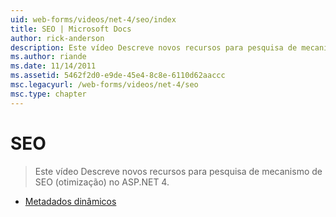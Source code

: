 ```yaml
---
uid: web-forms/videos/net-4/seo/index
title: SEO | Microsoft Docs
author: rick-anderson
description: Este vídeo Descreve novos recursos para pesquisa de mecanismo de SEO (otimização) no ASP.NET 4.
ms.author: riande
ms.date: 11/14/2011
ms.assetid: 5462f2d0-e9de-45e4-8c8e-6110d62aaccc
msc.legacyurl: /web-forms/videos/net-4/seo
msc.type: chapter
---
```

<a name="seo"></a>SEO
====================
> Este vídeo Descreve novos recursos para pesquisa de mecanismo de SEO (otimização) no ASP.NET 4.


- [Metadados dinâmicos](aspnet-4-quick-hit-dynamic-metadata.md)
